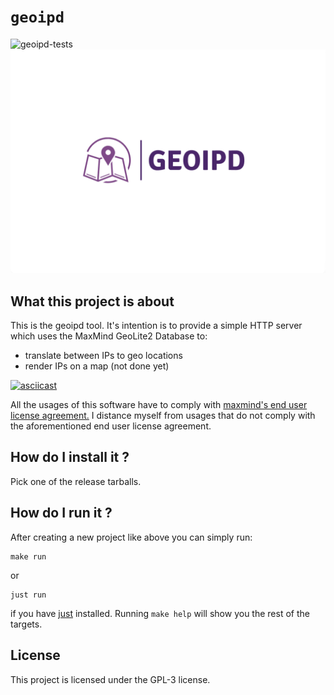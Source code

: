 # ```geoipd```

![geoipd-tests](https://github.com/4thel00z/geoipd/workflows/Test/badge.svg)
![geoipd-logo](https://github.com/4thel00z/geoipd/raw/assets/logo.png)

## What this project is about



This is the geoipd tool.
It's intention is to provide a simple HTTP server which uses the MaxMind GeoLite2 Database to:

- translate between IPs to geo locations
- render IPs on a map (not done yet)

[![asciicast](https://asciinema.org/a/hQpxLvIJqGkoJbG2ONGhTx7yC.svg)](https://asciinema.org/a/hQpxLvIJqGkoJbG2ONGhTx7yC)

All the usages of this software have to comply with [maxmind's end user license agreement.](https://www.maxmind.com/en/end-user-license-agreement) 
I distance myself from usages that do not comply with the aforementioned end user license agreement.

## How do I install it ?

Pick one of the release tarballs.

## How do I run it ?

After creating a new project like above you can simply run:

```
make run
```

or

```
just run
```

if you have [just](https://github.com/casey/just) installed.
Running `make help` will show you the rest of the targets.

## License

This project is licensed under the GPL-3 license.

